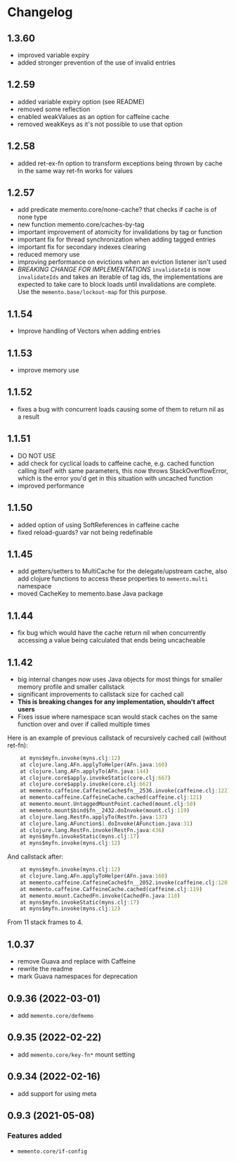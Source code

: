 # Changelog

## 1.3.60

- improved variable expiry
- added stronger prevention of the use of invalid entries

## 1.2.59

- added variable expiry option (see README)
- removed some reflection
- enabled weakValues as an option for caffeine cache
- removed weakKeys as it's not possible to use that option

## 1.2.58

- added ret-ex-fn option to transform exceptions being thrown by cache in the same way ret-fn works for values

## 1.2.57

- add predicate memento.core/none-cache? that checks if cache is of none type
- new function memento.core/caches-by-tag
- important improvement of atomicity for invalidations by tag or function
- important fix for thread synchronization when adding tagged entries
- important fix for secondary indexes clearing
- reduced memory use
- improving performance on evictions when an eviction listener isn't used
- *BREAKING CHANGE FOR IMPLEMENTATIONS* `invalidateId` is now `invalidateIds` and takes an iterable of tag ids, the implementations are expected to take care to block loads until invalidations are complete. Use the `memento.base/lockout-map` for this purpose.

## 1.1.54

- Improve handling of Vectors when adding entries

## 1.1.53

- improve memory use

## 1.1.52

- fixes a bug with concurrent loads causing some of them to return nil as a result

## 1.1.51

- DO NOT USE
- add check for cyclical loads to caffeine cache, e.g. cached function calling itself with same parameters, this now throws StackOverflowError, which is the error you'd get in this situation with uncached function
- improved performance

## 1.1.50

- added option of using SoftReferences in caffeine cache
- fixed reload-guards? var not being redefinable

## 1.1.45

- add getters/setters to MultiCache for the delegate/upstream cache, also add clojure functions to access these properties to `memento.multi` namespace
- moved CacheKey to memento.base Java package

## 1.1.44

- fix bug which would have the cache return nil when concurrently accessing a value being calculated that ends being uncacheable

## 1.1.42
- big internal changes now uses Java objects for most things for smaller memory profile and smaller callstack
- significant improvements to callstack size for cached call
- **This is breaking changes for any implementation, shouldn't affect users**
- Fixes issue where namespace scan would stack caches on the same function over and over if called multiple times

Here is an example of previous callstack of recursively cached call (without ret-fn):
```clojure
	at myns$myfn.invoke(myns.clj:12)
	at clojure.lang.AFn.applyToHelper(AFn.java:160)
	at clojure.lang.AFn.applyTo(AFn.java:144)
	at clojure.core$apply.invokeStatic(core.clj:667)
	at clojure.core$apply.invoke(core.clj:662)
	at memento.caffeine.CaffeineCache$fn__2536.invoke(caffeine.clj:122)
	at memento.caffeine.CaffeineCache.cached(caffeine.clj:121)
	at memento.mount.UntaggedMountPoint.cached(mount.clj:50)
	at memento.mount$bind$fn__2432.doInvoke(mount.clj:119)
	at clojure.lang.RestFn.applyTo(RestFn.java:137)
	at clojure.lang.AFunction$1.doInvoke(AFunction.java:31)
	at clojure.lang.RestFn.invoke(RestFn.java:436)
	at myns$myfn.invokeStatic(myns.clj:17)
	at myns$myfn.invoke(myns.clj:12)
```

And callstack after:
```clojure
	at myns$myfn.invoke(myns.clj:12)
	at clojure.lang.AFn.applyToHelper(AFn.java:160)
	at memento.caffeine.CaffeineCache$fn__2052.invoke(caffeine.clj:120)
	at memento.caffeine.CaffeineCache.cached(caffeine.clj:119)
	at memento.mount.CachedFn.invoke(CachedFn.java:110)
	at myns$myfn.invokeStatic(myns.clj:17)
	at myns$myfn.invoke(myns.clj:12)
```

From 11 stack frames to 4.

## 1.0.37
- remove Guava and replace with Caffeine
- rewrite the readme
- mark Guava namespaces for deprecation

## 0.9.36 (2022-03-01)
- add `memento.core/defmemo`

## 0.9.35 (2022-02-22)
- add `memento.core/key-fn*` mount setting

## 0.9.34 (2022-02-16)
- add support for using meta 

## 0.9.3 (2021-05-08)
### Features added
- `memento.core/if-config`
